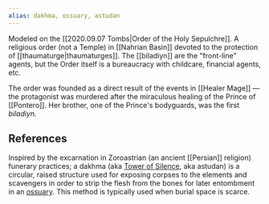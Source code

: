 ```yaml
---
alias: dakhma, ossuary, astudan
---
```


Modeled on the [[2020.09.07 Tombs|Order of the Holy Sepulchre]]. A religious order (not a Temple) in [[Nahrian Basin]] devoted to the protection of [[thaumaturge|thaumaturges]]. The [[biladiyn]] are the "front-line" agents, but the Order itself is a bureaucracy with childcare, financial agents, etc. 

The order was founded as a direct result of the events in [[Healer Mage]] — the protagonist was murdered after the miraculous healing of the Prince of [[Pontero]]. Her brother, one of the Prince's bodyguards, was the first *biladiyn.*

## References

Inspired by the excarnation in Zoroastrian (an ancient [[Persian]] religion) funerary practices; a dakhma (aka [Tower of Silence](https://en.wikipedia.org/wiki/Tower_of_Silence), aka astudan) is a circular, raised structure used for exposing corpses to the elements and scavengers in order to strip the flesh from the bones for later entombment in an [ossuary](https://en.wikipedia.org/wiki/Ossuary). This method is typically used when burial space is scarce. 